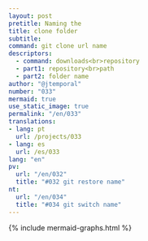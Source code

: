 ```yaml
---
layout: post
pretitle: Naming the
title: clone folder
subtitle:
command: git clone url name
descriptors:
  - command: downloads<br>repository
  - part1: repository<br>path
  - part2: folder name
author: "@jtemporal"
number: "033"
mermaid: true
use_static_image: true
permalink: "/en/033"
translations:
- lang: pt
  url: /projects/033
- lang: es
  url: /es/033
lang: "en"
pv:
  url: "/en/032"
  title: "#032 git restore name"
nt:
  url: "/en/034"
  title: "#034 git switch name"
---
```


{% include mermaid-graphs.html %}
